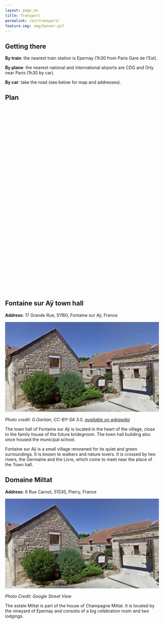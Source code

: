 ```yaml
---
layout: page_en
title: Transport
permalink: /en/transport/
feature-img: img/banner.gif
---
```

## Getting there

**By train**: the nearest train station is Epernay (1h30 from Paris Gare de l'Est).

**By plane**: the nearest national and international airports are CDG and Orly near Paris (1h30 by car).

**By car**: take the road (see below for map and addresses).

## Plan

<div id='map' style='width: 800px; height: 600px;'></div>
<script>
mapboxgl.accessToken = 'pk.eyJ1IjoicHp3c2siLCJhIjoiY2l5c3dmZjZ0MDAxMDJxbzNsYTVicndtbyJ9.9Oi8j_rHrQn_-3ZQ8Psr2g';
var map = new mapboxgl.Map({
    container: 'map',
    style: 'mapbox://styles/pzwsk/ciyswgzbd001s2sudemejhmpg'
});
map.addControl(new mapboxgl.NavigationControl());

map.on('load', function () {

    map.addLayer({
        "id": "points",
        "type": "symbol",
        "source": {
            "type": "geojson",
            "data": {
                "type": "FeatureCollection",
                "features": [{
                    "type": "Feature",
                    "geometry": {
                        "type": "Point",
                        "coordinates": [3.9387011999999686,49.0206378]
                    },
                    "properties": {
                        "title": "Domaine Miltat",
                        "icon" : "marker"
                    }
                },{
                    "type": "Feature",
                    "geometry": {
                        "type": "Point",
                        "coordinates": [4.074055,49.082089]
                    },
                    "properties": {
                        "title": "Mairie de Fontaine sur Aÿ",
                        "icon" : "marker"
                    }
                }]
            }
        },
        "layout": {
            "icon-image": "{icon}-15",
            "text-field": "{title}",
            "text-font": ["Open Sans Semibold", "Arial Unicode MS Bold"],
            "text-offset": [0, 0.6],
            "text-anchor": "top"
        }
    });
});
</script>

## Fontaine sur Aÿ town hall

**Address**: 17 Grande Rue, 51160, Fontaine sur Aÿ, France

<img src="/img/domaine.png" alt="Mairie de Fontaine sur Aÿ" width="600px">

*Photo credit: G.Garitan, CC-BY-SA 3.0, [available on wikipedia](https://fr.wikipedia.org/wiki/Fontaine-sur-Ay#/media/File:Mairie_06000.JPG "Mairie de Fontaine sur Aÿ")*

The town hall of Fontaine sur Aÿ is located in the heart of the village, close to the family house of the future bridegroom. The town hall building also once housed the municipal school.

Fontaine sur Aÿ is a small village renowned for its quiet and green surroundings. It is known to walkers and nature lovers. It is crossed by two rivers, the Germaine and the Livre, which come to meet near the place of the Town hall.

## Domaine Miltat

**Address**: 6 Rue Carnot, 51530, Pierry, France

<img src="/img/domaine.png" alt="Mairie de Fontaine sur Aÿ" width="600px">

*Photo Credit: Google Street View*

The estate Miltat is part of the house of Champagne Miltat. It is located by the vineyard of Epernay and consists of a big celebration room and two lodgings.